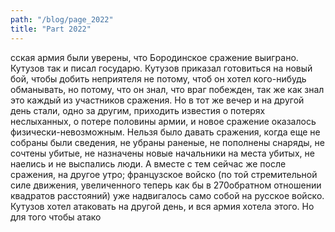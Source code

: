 ```yaml
---
path: "/blog/page_2022"
title: "Part 2022"
---
```


сская армия были уверены, что Бородинское сражение выиграно. Кутузов так и писал государю. Кутузов приказал готовиться на новый бой, чтобы добить неприятеля не потому, чтоб он хотел кого-нибудь обманывать, но потому, что он знал, что враг побежден, так же как знал это каждый из участников сражения.
Но в тот же вечер и на другой день стали, одно за другим, приходить известия о потерях неслыханных, о потере половины армии, и новое сражение оказалось физически-невозможным.
Нельзя было давать сражения, когда еще не собраны были сведения, не убраны раненые, не пополнены снаряды, не сочтены убитые, не назначены новые начальники на места убитых, не наелись и не выспались люди. А вместе с тем сейчас же после сражения, на другое утро; французское войско (по той стремительной силе движения, увеличенного теперь как бы в 270обратном отношении квадратов расстояний) уже надвигалось само собой на русское войско. Кутузов хотел атаковать на другой день, и вся армия хотела этого. Но для того чтобы атако
